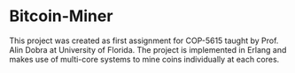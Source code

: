 # Bitcoin-Miner
This project was created as first assignment for COP-5615 taught by Prof. Alin Dobra at University of Florida. The project is implemented in Erlang and makes use of multi-core systems to mine coins individually at each cores.
